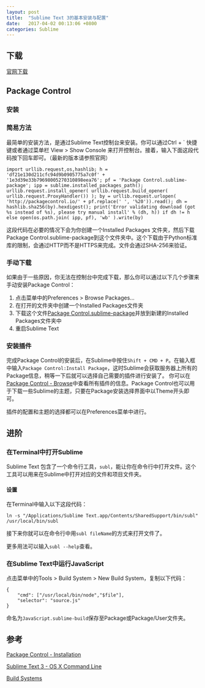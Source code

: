```yaml
---
layout: post
title:  "Sublime Text 3的基本安装与配置"
date:   2017-04-02 00:13:06 +0800
categories: Sublime
---
```

## 下载
[官网下载](https://www.sublimetext.com/)

## Package Control
### 安装
### 简易方法
最简单的安装方法，是通过Sublime Text控制台来安装。你可以通过Ctrl + ` 快捷键或者通过菜单栏 View > Show Console 来打开控制台。接着，输入下面这段代码按下回车即可。（最新的版本请参照官网）

    import urllib.request,os,hashlib; h = 'df21e130d211cfc94d9b0905775a7c0f' + '1e3d39e33b79698005270310898eea76'; pf = 'Package Control.sublime-package'; ipp = sublime.installed_packages_path(); urllib.request.install_opener( urllib.request.build_opener( urllib.request.ProxyHandler()) ); by = urllib.request.urlopen( 'http://packagecontrol.io/' + pf.replace(' ', '%20')).read(); dh = hashlib.sha256(by).hexdigest(); print('Error validating download (got %s instead of %s), please try manual install' % (dh, h)) if dh != h else open(os.path.join( ipp, pf), 'wb' ).write(by)

这段代码在必要的情况下会为你创建一个Installed Packages 文件夹，然后下载Package Control.sublime-package到这个文件夹中。这个下载由于Python标准库的限制，会通过HTTP而不是HTTPS来完成。文件会通过SHA-256来验证。
### 手动下载
如果由于一些原因，你无法在控制台中完成下载，那么你可以通过以下几个步骤来手动安装Package Control：

 1. 点击菜单中的Preferences > Browse Packages...
 2. 在打开的文件夹中创建一个Installed Packages文件夹
 3. 下载这个文件[Package Control.sublime-package](https://packagecontrol.io/Package%20Control.sublime-package)并放到新建的Installed Packages文件夹中
 4. 重启Sublime Text

### 安装插件
完成Package Control的安装后，在Sublime中按住`Shift + CMD + P`。在输入框中输入`Package Control:Install Package`，这时Sublime会获取服务器上所有的Package信息，稍等一下后就可以选择自己需要的插件进行安装了。
你可以在[Package Control - Browse](https://packagecontrol.io/browse)中查看所有插件的信息。Package Control也可以用于下载一些Sublime的主题，只要在Package安装选择界面中以Theme开头即可。

插件的配置和主题的选择都可以在Preferences菜单中进行。

 
## 进阶
### 在Terminal中打开Sublime
Sublime Text 包含了一个命令行工具，`subl`，能让你在命令行中打开文件。这个工具可以用来在Sublime中打开对应的文件和项目文件夹。
#### 设置
在Terminal中输入以下这段代码：

    ln -s "/Applications/Sublime Text.app/Contents/SharedSupport/bin/subl" /usr/local/bin/subl

接下来你就可以在命令行中用`subl fileName`的方式来打开文件了。

更多用法可以输入`subl --help`查看。
### 在Sublime Text中运行JavaScript
点击菜单中的Tools > Build System > New Build System，复制以下代码：

    {
	    "cmd": ["/usr/local/bin/node","$file"],
	    "selector": "source.js"
    }

命名为`JavaScript.sublime-build`保存至Package或Package/User文件夹。

## 参考
[Package Control - Installation](https://packagecontrol.io/installation)

[Sublime Text 3 - OS X Command Line](https://www.sublimetext.com/docs/3/osx_command_line.html)

[Build Systems](http://docs.sublimetext.info/en/latest/file_processing/build_systems.html)